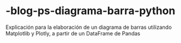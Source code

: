 # -blog-ps-diagrama-barra-python
Explicación para la elaboración de un diagrama de barras utilizando Matplotlib y Plotly, a partir de un DataFrame de Pandas
